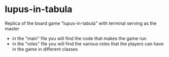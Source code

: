 # lupus-in-tabula
Replica of the board game "lupus-in-tabula" with terminal serving as the master
- in the "main" file you will find the code that makes the game run
- in the "roles" file you will find the various roles that the players can have in the game in different classes
